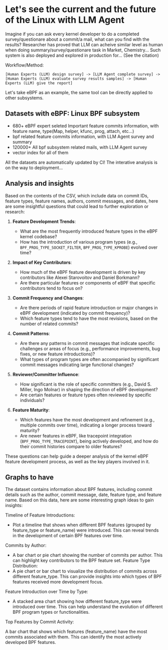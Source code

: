 # Let's see the current and the future of the Linux with LLM Agent

Imagine if you can ask every kernel developer to do a completed survey/questionare about a commit/a mail, what can you find with the results? Researcher has proved that LLM can acheive similar level as human when doing summary/survey/questionare task in Market, Chemistry... Such system is also deployed and explored in production for... (See the citation)

Workflow/Method: 

```
[Human Experts (LLM) design survey] -> [LLM Agent complete survey] -> [Human Experts (LLM) evaluate survey results samples] -> [Human Experts (LLM) give the report]
```

Let's take eBPF as an example, the same tool can be directly applied to other subsystems.

## Datasets with eBPF: Linux BPF subsystem

- 680+ eBPF expert seleted Important feature commits information, with feature name, type(Map, helper, kfunc, prog, attach, etc...)
- bpf related feature commits information, with LLM Agent survey and summary
- 120000+ All bpf subsystem related mails, with LLM Agent survey
- vector index for all of them

All the datasets are automatically updated by CI! The interative analysis is on the way to deployment...

## Analysis and insights

Based on the contents of the CSV, which include data on commit IDs, feature types, feature names, authors, commit messages, and dates, here are some insightful questions that could lead to further exploration or research:

1. **Feature Development Trends**:

   - What are the most frequently introduced feature types in the eBPF kernel codebase? 
   - How has the introduction of various program types (e.g., `BPF_PROG_TYPE_SOCKET_FILTER`, `BPF_PROG_TYPE_KPROBE`) evolved over time?

2. **Impact of Key Contributors**:

   - How much of the eBPF feature development is driven by key contributors like Alexei Starovoitov and Daniel Borkmann?
   - Are there particular features or components of eBPF that specific contributors tend to focus on?

3. **Commit Frequency and Changes**:
   - Are there periods of rapid feature introduction or major changes in eBPF development (indicated by commit frequency)?
   - Which feature types tend to have the most revisions, based on the number of related commits?

4. **Commit Patterns**:
   - Are there any patterns in commit messages that indicate specific challenges or areas of focus (e.g., performance improvements, bug fixes, or new feature introductions)?
   - What types of program types are often accompanied by significant commit messages indicating large functional changes?

5. **Reviewer/Committer Influence**:
   - How significant is the role of specific committers (e.g., David S. Miller, Ingo Molnar) in shaping the direction of eBPF development?
   - Are certain features or feature types often reviewed by specific individuals?

6. **Feature Maturity**:
   - Which features have the most development and refinement (e.g., multiple commits over time), indicating a longer process toward maturity?
   - Are newer features in eBPF, like tracepoint integration (`BPF_PROG_TYPE_TRACEPOINT`), being actively developed, and how do their commit histories compare to older features?

These questions can help guide a deeper analysis of the kernel eBPF feature development process, as well as the key players involved in it.

## Graphs to have

The dataset contains information about BPF features, including commit details such as the author, commit message, date, feature type, and feature name. Based on this data, here are some interesting graph ideas to gain insights:

Timeline of Feature Introductions:

- Plot a timeline that shows when different BPF features (grouped by feature_type or feature_name) were introduced. This can reveal trends in the development of certain BPF features over time.

Commits by Author:


- A bar chart or pie chart showing the number of commits per author. This can highlight key contributors to the BPF feature set.
Feature Type Distribution:
- A pie chart or bar chart to visualize the distribution of commits across different feature_type. This can provide insights into which types of BPF features received more development focus.

Feature Introduction over Time by Type:

- A stacked area chart showing how different feature_type were introduced over time. This can help understand the evolution of different BPF program types or functionalities.

Top Features by Commit Activity:

A bar chart that shows which features (feature_name) have the most commits associated with them. This can identify the most actively developed BPF features.
